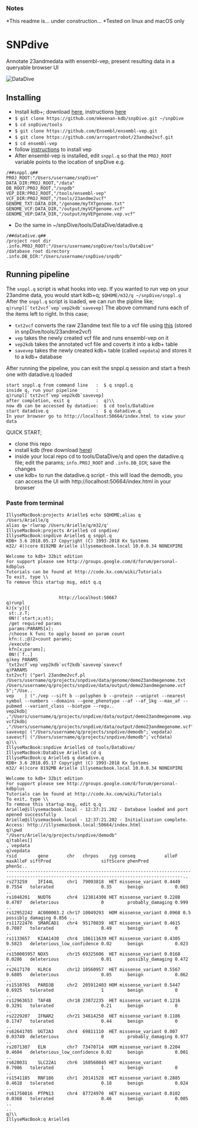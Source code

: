  ### Notes
 *This readme is... under construction...
 *Tested on linux and macOS only

 # SNPdive

Annotate 23andmedata with ensembl-vep, present resulting data in a queryable browser UI

![DataDive](https://i.imgur.com/QmTyGxn.png)

  ## Installing
 * Install kdb+; download [here](https://kx.com/download/), instructions [here](https://code.kx.com/v2/learn/install/)
 * `$ git clone https://github.com/mkeenan-kdb/snpDive.git ~/snpDive`
 * `$ cd snpDive/tools`
 * `$ git clone https://github.com/Ensembl/ensembl-vep.git`
 * `$ git clone https://github.com/arrogantrobot/23andme2vcf.git`
 * `$ cd ensembl-vep`
 * follow [instructions](https://useast.ensembl.org/info/docs/tools/vep/script/vep_download.html) to install vep
 * After ensembl-vep is installed, edit `snppl.q` so that the `PROJ_ROOT` variable points to the location of snpDive e.g. 
 ```
 /##snppl.q##
 PROJ_ROOT:"/Users/username/snpDive"
 DATA_DIR:PROJ_ROOT,"/data"
 DB_ROOT:PROJ_ROOT,"/snpdb"
 VEP_DIR:PROJ_ROOT,"/tools/ensembl-vep"
 VCF_DIR:PROJ_ROOT,"/tools/23andme2vcf"
 GENOME_TXT:DATA_DIR,"/genome/myTXTgenome.txt"
 GENOME_VCF:DATA_DIR,"/output/myVCFgenome.vcf"
 GENOME_VEP:DATA_DIR,"/output/myVEPgenome.vep.vcf"
 ```
 * Do the same in ~/snpDive/tools/DataDive/datadive.q
 ```
 /##datadive.q##
 /project root dir
 .info.PROJ_ROOT:"/Users/username/snpDive/tools/DataDive"
 /database root directory
 .info.DB_DIR:"/Users/username/snpDive/snpdb"
 ```
 
 ## Running pipeline
 The `snppl.q` script is what hooks into vep. If you wanted to run vep on your 23andme data, you would start kdb+q;
 `$QHOME/m32/q ~/snpDive/snppl.q`
 After the `snppl.q` script is loaded, we can run the pipline like;
 ```q)runpl[`txt2vcf`vep`vep2kdb`savevep]```
 The above command runs each of the items left to right. In this case;
  * `txt2vcf` converts the raw 23andme text file to a vcf file using [this](https://github.com/arrogantrobot/23andme2vcf) (stored in snpDive/tools/23andme2vcf)
  * `vep` takes the newly created vcf file and runs ensembl-vep on it
  * `vep2kdb` takes the annotated vcf file and coverts it into a kdb+ table
  * `savevep` takes the newly created kdb+ table (called `vepdata`) and stores it to a kdb+ database
  
  After running the pipeline, you can exit the snppl.q session and start a fresh one with datadive.q loaded
  ```
  start snppl.q from command line   :  $ q snppl.q
  inside q, run your pipeline       :  q)runpl[`txt2vcf`vep`vep2kdb`savevep]
  after completion, exit q          :  q)\\
  now db can be accessed by datadive:  $ cd tools/DataDive
  start datadive.q                  :  $ q datadive.q
  In your browser go to http://localhost:50664/index.html to view your data 
  ```
QUICK START;
* clone this repo
* install kdb (free download [here](https://kx.com/download/))
* inside your local repo cd to tools/DataDive/q and open the datadive.q file; edit the params;
`info.PROJ_ROOT` and `.info.DB_DIR`; save the changes
* use kdb+ to run the datadive.q script - this will load the demodb, you can access the UI with http://localhost:50664/index.html in your browser

### Paste from terminal
```
IllyseMacBook:projects Arielle$ echo $QHOME;alias q
/Users/Arielle/q
alias q='rlwrap /Users/Arielle/q/m32/q'
IllyseMacBook:projects Arielle$ cd snpdive/
IllyseMacBook:snpdive Arielle$ q snppl.q 
KDB+ 3.6 2018.05.17 Copyright (C) 1993-2018 Kx Systems
m32/ 4()core 8192MB Arielle illysemacbook.local 10.0.0.34 NONEXPIRE  

Welcome to kdb+ 32bit edition
For support please see http://groups.google.com/d/forum/personal-kdbplus
Tutorials can be found at http://code.kx.com/wiki/Tutorials
To exit, type \\
To remove this startup msg, edit q.q


					http://localhost:50667
q)runpl
k){x'y}[{
 st:.z.T;
 0N!(`start;x;st);
 /get required params
 params:PARAMS[x];
 /choose k func to apply based on param count
 kfn:(.;@)2>count params;
 /execute
 kfn[x;params];
 0N!(`f..]
q)key PARAMS
`txt2vcf`vep`vep2kdb`vcf2kdb`savevep`savevcf
q)PARAMS
txt2vcf| ("perl 23andme2vcf.pl /Users/username/q/projects/snpdive/data/genome/demo23andmegenome.txt /Users/username/q/projects/snpdive/data/output/demo23andmegenome.vcf 5";"/Use..
vep    | ("./vep --sift b --polyphen b --protein --uniprot --nearest symbol --numbers --domains --gene_phenotype --af --af_1kg --max_af --pubmed --variant_class --biotype --regu..
vep2kdb| ,"/Users/username/q/projects/snpdive/data/output/demo23andmegenome.vep.vcf"
vcf2kdb| ,"/Users/username/q/projects/snpdive/data/output/demo23andmegenome.vcf"
savevep| ("/Users/username/q/projects/snpdive/demodb";`vepdata)
savevcf| ("/Users/username/q/projects/snpdive/demodb";`vcfdata)
q)\\
IllyseMacBook:snpdive Arielle$ cd tools/DataDive/
IllyseMacBook:DataDive Arielle$ cd q
IllyseMacBook:q Arielle$ q datadive.q 
KDB+ 3.6 2018.05.17 Copyright (C) 1993-2018 Kx Systems
m32/ 4()core 8192MB Arielle illysemacbook.local 10.0.0.34 NONEXPIRE  

Welcome to kdb+ 32bit edition
For support please see http://groups.google.com/d/forum/personal-kdbplus
Tutorials can be found at http://code.kx.com/wiki/Tutorials
To exit, type \\
To remove this startup msg, edit q.q
Arielle@illysemacbook.local - 12:37:21.202 - Database loaded and port opened successfully
Arielle@illysemacbook.local - 12:37:21.202 - Initialisation complete. Access: http://illysemacbook.local:50664/index.html
q)\pwd
"/Users/Arielle/q/projects/snpdive/demodb"
q)tables[]
,`vepdata
q)vepdata
rsid        gene       chr   chrpos    zyg conseq           alleF  maxAlleF siftPred                   siftScore phenPred          phenSc..
-----------------------------------------------------------------------------------------------------------------------------------------..
rs273259    IFI44L     chr1  79093818  HET missense_variant 0.4449 0.7554   tolerated                  0.35      benign            0.003 ..
rs1048201   NUDT6      chr4  123814308 HET missense_variant 0.2288 0.4707   deleterious                0         probably_damaging 0.999 ..
rs12952242  AC000003.2 chr17 10049293  HOM missense_variant 0.0968 0.5                                           possibly_damaging 0.856 ..
rs11722476  SMARCAD1   chr4  95170839  HET missense_variant 0.4615 0.7087   tolerated                  0.49      benign            0     ..
rs1133657   KIAA1430   chr4  186111639 HET missense_variant 0.4305 0.5823   deleterious_low_confidence 0.02      benign            0.023 ..
rs150003957 NOX5       chr15 69325606  HET missense_variant 0.0168 0.0286   deleterious                0.01      possibly_damaging 0.472 ..
rs2617170   KLRC4      chr12 10560957  HET missense_variant 0.5567 0.6805   deleterious                0.05      benign            0.062 ..
rs1510765   PARD3B     chr2  205912403 HOM missense_variant 0.5447 0.6925   tolerated                  1         benign            0     ..
rs12963653  TAF4B      chr18 23872235  HET missense_variant 0.1216 0.3291   tolerated                  0.21      benign            0     ..
rs2229207   IFNAR2     chr21 34614250  HET missense_variant 0.1186 0.1747   tolerated                  0.44      benign            0     ..
rs62641705  UGT2A3     chr4  69811110  HET missense_variant 0.007  0.03749  deleterious                0         probably_damaging 0.977 ..
rs2071307   ELN        chr7  73470714  HOM missense_variant 0.2204 0.4604   deleterious_low_confidence 0.02      benign            0.001 ..
rs628031    SLC22A1    chr6  160560845 HET missense_variant        0.7986   tolerated                  1         benign            0     ..
rs1541185   RNF186     chr1  20141528  HET missense_variant 0.2885 0.4618   tolerated                  0.18      benign            0.024 ..
rs61750816  PTPN13     chr4  87724970  HET missense_variant 0.0102 0.0368   tolerated                  0.46      benign            0.005 ..
..
q)\\
IllyseMacBook:q Arielle$ 
```
